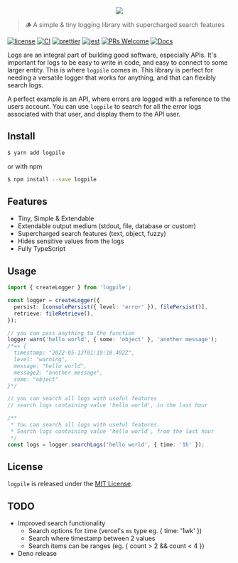 <p align="center">
<img src="docs/hidden-secrets-logo.png" />
</p>

> 🪵 A simple & tiny logging library with supercharged search features

[![license](https://img.shields.io/badge/license-MIT-blue.svg)](https://github.com/skoshx/logpile/blob/main/LICENSE.md)
[![CI](https://github.com/skoshx/hidden-secrets/actions/workflows/ci.yml/badge.svg)](https://github.com/skoshx/logpile/actions/workflows/ci.yml)
[![prettier](https://img.shields.io/badge/code_style-prettier-ff69b4.svg)](https://github.com/prettier/prettier)
[![jest](https://jestjs.io/img/jest-badge.svg)](https://github.com/facebook/jest)
[![PRs Welcome](https://img.shields.io/badge/PRs-welcome-brightgreen.svg)](https://github.com/skoshx/logpile/blob/main/README.md)
[![Docs](https://paka.dev/badges/v0/cute.svg)](https://paka.dev/npm/logpile)

Logs are an integral part of building good software, especially APIs. It's important for logs to be easy to write in code, and easy to connect to some larger entity. This is where `logpile` comes in. This library is perfect for needing a versatile logger that works for anything, and that can flexibly search logs.

A perfect example is an API, where errors are logged with a reference to the users account. You can use `logpile` to search for all the error logs associated with that user, and display them to the API user.

## Install

```bash
$ yarn add logpile
```

or with npm

```bash
$ npm install --save logpile
```

## Features

- Tiny, Simple & Extendable
- Extendable output medium (stdout, file, database or custom)
- Supercharged search features (text, object, fuzzy)
- Hides sensitive values from the logs
- Fully TypeScript

## Usage

```typescript
import { createLogger } from 'logpile';

const logger = createLogger({
  persist: [consolePersist({ level: 'error' }), filePersist()],
  retrieve: fileRetrieve(),
});

// you can pass anything to the function
logger.warn('hello world', { some: 'object' }, 'another message');
/*=> {
  timestamp: "2022-05-13T01:19:18.402Z",
  level: "warning",
  message: "hello world",
  message2: "another message",
  some: "object"
}*/

// you can search all logs with useful features
// search logs containing value 'hello world', in the last hour

/**
 * You can search all logs with useful features.
 * Search logs containing value 'hello world', from the last hour
 */
const logs = logger.searchLogs('hello world', { time: '1h' });
```

## License

`logpile` is released under the [MIT License](https://opensource.org/licenses/MIT).

## TODO

- Improved search functionality
  - Search options for time (vercel's `ms` type eg. { time: '1wk' })
  - Search where timestamp between 2 values
  - Search items can be ranges (eg. { count > 2 && count < 4 })
- Deno release
